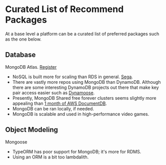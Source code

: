 # Curated List of Recommend Packages

At a base level a platform can be a curated list of preferred packages such as
the one below.

## Database

MongoDB Atlas. [Register](https://www.mongodb.com/cloud/atlas/register)

- NoSQL is built more for scaling than RDS in general.
  [Sega](https://www.mongodb.com/blog/post/sega-hardlight-migrates-atlas-simplify-ops-improve-experience-mobile-gamers).
- There are vastly more repos using MongoDB than DynamoDB. Although there are
  some interesting DynamoDB projects out there that make key pair access easier
  such as [Dynamoose](https://dynamoosejs.com/guide/Item).
- Presently, MongoDB Shared free forever clusters seems slightly more appealing
  than [1 month of AWS DocumentDB](https://aws.amazon.com/documentdb/pricing/).
- MongoDB can be ran locally, if needed.
- MongoDB is scalable and used in high-performance video games.

## Object Modeling

Mongoose

- TypeORM has poor support for MongoDB; it's more for RDMS.
- Using an ORM is a bit too lambdalith.
